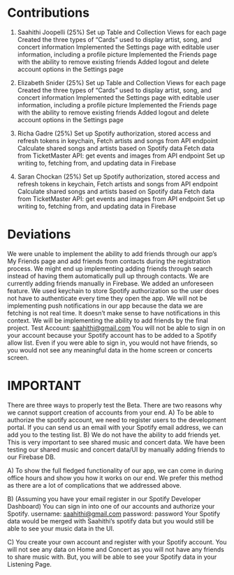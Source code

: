 # Contributions
1. Saahithi Joopelli (25%)
Set up Table and Collection Views for each page
Created the three types of “Cards” used to display artist, song, and concert information
Implemented the Settings page with editable user information, including a profile picture
Implemented the Friends page with the ability to remove existing friends
Added logout and delete account options in the Settings page
2. Elizabeth Snider (25%)
Set up Table and Collection Views for each page
Created the three types of “Cards” used to display artist, song, and concert information
Implemented the Settings page with editable user information, including a profile picture
Implemented the Friends page with the ability to remove existing friends
Added logout and delete account options in the Settings page
3. Richa Gadre (25%)
Set up Spotify authorization, stored access and refresh tokens in keychain, Fetch artists and songs from API endpoint
Calculate shared songs and artists based on Spotify data
Fetch data from TicketMaster API: get events and images from API endpoint
Set up writing to, fetching from, and updating data in Firebase

4. Saran Chockan (25%)
Set up Spotify authorization, stored access and refresh tokens in keychain, Fetch artists and songs from API endpoint
Calculate shared songs and artists based on Spotify data
Fetch data from TicketMaster API: get events and images from API endpoint
Set up writing to, fetching from, and updating data in Firebase

# Deviations
We were unable to implement the ability to add friends through our app’s My Friends page and add friends from contacts during the registration process. We might end up implementing adding friends through search instead of having them automatically pull up through contacts. We are currently adding friends manually in Firebase.
We added an unforeseen feature. We used keychain to store Spotify authorization so the user does not have to authenticate every time they open the app.
We will not be implementing push notifications in our app because the data we are fetching is not real time. It doesn’t make sense to have notifications in this context.
We will be implementing the ability to add friends by the final project.
Test Account: saahithi@gmail.com
You will not be able to sign in on your account because your Spotify account has to be added to a Spotify allow list. Even if you were able to sign in, you would not have friends, so you would not see any meaningful data in the home screen or concerts screen.

# IMPORTANT

There are three ways to properly test the Beta. There are two reasons why we cannot support creation of accounts from your end. A) To be able to authorize the spotify account, we need to register users to the development portal. If you can send us an email with your Spotify email address, we can add you to the testing list. B) We do not have the ability to add friends yet. This is very important to see shared music and concert data. We have been testing our shared music and concert data/UI by manually adding friends to our Firebase DB. 

A) To show the full fledged functionality of our app, we can come in during office hours and show you how it works on our end. We prefer this method as there are a lot of complications that we addressed above. 

B) (Assuming you have your email register in our Spotify Developer Dashboard) You can sign in into one of our accounts and authorize your Spotify. 
username: saahithi@gmail.com
password: password
Your Spotify data would be merged with Saahithi’s spotify data but you would still be able to see your music data in the UI. 

C) You create your own account and register with your Spotify account. You will not see any data on Home and Concert as you will not have any friends to share music with. But, you will be able to see your Spotify data in your Listening Page. 


